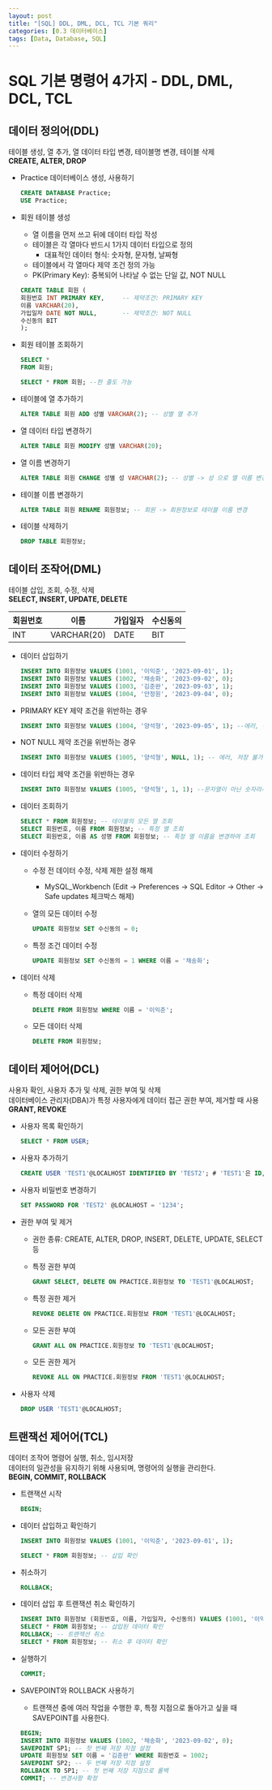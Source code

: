 ```yaml
---
layout: post
title: "[SQL] DDL, DML, DCL, TCL 기본 쿼리"
categories: [0.3 데이터베이스]
tags: [Data, Database, SQL]
---
```


# SQL 기본 명령어 4가지 - DDL, DML, DCL, TCL

## **데이터 정의어(DDL)**

테이블 생성, 열 추가, 열 데이터 타입 변경, 테이블명 변경, 테이블 삭제<br>
**CREATE, ALTER, DROP** <br>

- Practice 데이터베이스 생성, 사용하기

  ```sql
  CREATE DATABASE Practice;
  USE Practice;
  ```

- 회원 테이블 생성

  - 열 이름을 먼저 쓰고 뒤에 데이터 타입 작성
  - 테이블은 각 열마다 반드시 1가지 데이터 타입으로 정의
    - 대표적인 데이터 형식: 숫자형, 문자형, 날짜형
  - 테이블에서 각 열마다 제약 조건 정의 가능
  - PK(Primary Key): 중복되어 나타날 수 없는 단일 값, NOT NULL

  ```sql
  CREATE TABLE 회원 (
  회원번호 INT PRIMARY KEY,     -- 제약조건: PRIMARY KEY
  이름 VARCHAR(20),
  가입일자 DATE NOT NULL,       -- 제약조건: NOT NULL
  수신동의 BIT
  );
  ```

- 회원 테이블 조회하기

  ```sql
  SELECT *
  FROM 회원;

  SELECT * FROM 회원; --한 줄도 가능
  ```

- 테이블에 열 추가하기

  ```sql
  ALTER TABLE 회원 ADD 성별 VARCHAR(2); -- 성별 열 추가
  ```

- 열 데이터 타입 변경하기

  ```sql
  ALTER TABLE 회원 MODIFY 성별 VARCHAR(20);
  ```

- 열 이름 변경하기

  ```sql
  ALTER TABLE 회원 CHANGE 성별 성 VARCHAR(2); -- 성별 -> 성 으로 열 이름 변경
  ```

- 테이블 이름 변경하기

  ```sql
  ALTER TABLE 회원 RENAME 회원정보; -- 회원 -> 회원정보로 테이블 이름 변경
  ```

- 테이블 삭제하기

  ```sql
  DROP TABLE 회원정보;
  ```

## **데이터 조작어(DML)**

테이블 삽입, 조회, 수정, 삭제<br>
**SELECT, INSERT, UPDATE, DELETE** <br>

| 회원번호 | 이름        | 가입일자 | 수신동의 |
| -------- | ----------- | -------- | -------- |
| INT      | VARCHAR(20) | DATE     | BIT      |

- 데이터 삽입하기

  ```sql
  INSERT INTO 회원정보 VALUES (1001, '이익준', '2023-09-01', 1);
  INSERT INTO 회원정보 VALUES (1002, '채송화', '2023-09-02', 0);
  INSERT INTO 회원정보 VALUES (1003, '김준완', '2023-09-03', 1);
  INSERT INTO 회원정보 VALUES (1004, '안정원', '2023-09-04', 0);
  ```

- PRIMARY KEY 제약 조건을 위반하는 경우

  ```sql
  INSERT INTO 회원정보 VALUES (1004, '양석형', '2023-09-05', 1); --에러, 중복 저장 불가
  ```

- NOT NULL 제약 조건을 위반하는 경우

  ```sql
  INSERT INTO 회원정보 VALUES (1005, '양석형', NULL, 1); -- 에러, 저장 불가
  ```

- 데이터 타입 제약 조건을 위반하는 경우

  ```sql
  INSERT INTO 회원정보 VALUES (1005, '양석형', 1, 1); --문자열이 아닌 숫자라서 저장 불가
  ```

- 데이터 조회하기

  ```sql
  SELECT * FROM 회원정보; -- 테이블의 모든 열 조회
  SELECT 회원번호, 이름 FROM 회원정보; -- 특정 열 조회
  SELECT 회원번호, 이름 AS 성명 FROM 회원정보; -- 특정 열 이름을 변경하여 조회
  ```

- 데이터 수정하기

  - 수정 전 데이터 수정, 삭제 제한 설정 해제

    - MySQL_Workbench (Edit → Preferences → SQL Editor → Other → Safe updates 체크박스 해제)

  - 열의 모든 데이터 수정

    ```sql
    UPDATE 회원정보 SET 수신동의 = 0;
    ```

  - 특정 조건 데이터 수정

    ```sql
    UPDATE 회원정보 SET 수신동의 = 1 WHERE 이름 = '채송화';
    ```

- 데이터 삭제

  - 특정 데이터 삭제

    ```sql
    DELETE FROM 회원정보 WHERE 이름 = '이익준';
    ```

  - 모든 데이터 삭제

    ```sql
    DELETE FROM 회원정보;
    ```

## **데이터 제어어(DCL)**

사용자 확인, 사용자 추가 및 삭제, 권한 부여 및 삭제<br>
데이터베이스 관리자(DBA)가 특정 사용자에게 데이터 접근 권한 부여, 제거할 때 사용<br>
**GRANT, REVOKE** <br>

- 사용자 목록 확인하기

  ```sql
  SELECT * FROM USER;
  ```

- 사용자 추가하기

  ```sql
  CREATE USER 'TEST1'@LOCALHOST IDENTIFIED BY 'TEST2'; # 'TEST1'은 ID, 'TEST2'는 비밀번호
  ```

- 사용자 비밀번호 변경하기

  ```sql
  SET PASSWORD FOR 'TEST2' @LOCALHOST = '1234';
  ```

- 권한 부여 및 제거

  - 권한 종류: CREATE, ALTER, DROP, INSERT, DELETE, UPDATE, SELECT 등

  - 특정 권한 부여

    ```sql
    GRANT SELECT, DELETE ON PRACTICE.회원정보 TO 'TEST1'@LOCALHOST;
    ```

  - 특정 권한 제거

    ```sql
    REVOKE DELETE ON PRACTICE.회원정보 FROM 'TEST1'@LOCALHOST;
    ```

  - 모든 권한 부여

    ```sql
    GRANT ALL ON PRACTICE.회원정보 TO 'TEST1'@LOCALHOST;
    ```

  - 모든 권한 제거

    ```sql
    REVOKE ALL ON PRACTICE.회원정보 FROM 'TEST1'@LOCALHOST;
    ```

- 사용자 삭제

  ```sql
  DROP USER 'TEST1'@LOCALHOST;
  ```

## **트랜잭선 제어어(TCL)**

데이터 조작어 명령어 실행, 취소, 임시저장<br>
데이터의 일관성을 유지하기 위해 사용되며, 명령어의 실행을 관리한다.<br>
**BEGIN, COMMIT, ROLLBACK**

- 트랜잭션 시작

  ```sql
  BEGIN;
  ```

- 데이터 삽입하고 확인하기

  ```sql
  INSERT INTO 회원정보 VALUES (1001, '이익준', '2023-09-01', 1);

  SELECT * FROM 회원정보; -- 삽입 확인
  ```

- 취소하기

  ```sql
  ROLLBACK;
  ```

- 데이터 삽입 후 트랜잭션 취소 확인하기

  ```sql
  INSERT INTO 회원정보 (회원번호, 이름, 가입일자, 수신동의) VALUES (1001, '이익준', '2023-09-01', 1);
  SELECT * FROM 회원정보; -- 삽입된 데이터 확인
  ROLLBACK; -- 트랜잭션 취소
  SELECT * FROM 회원정보; -- 취소 후 데이터 확인
  ```

- 실행하기

  ```sql
  COMMIT;
  ```

- SAVEPOINT와 ROLLBACK 사용하기

  - 트랜잭션 중에 여러 작업을 수행한 후, 특정 지점으로 돌아가고 싶을 때 SAVEPOINT를 사용한다.

  ```sql
  BEGIN;
  INSERT INTO 회원정보 VALUES (1002, '채송화', '2023-09-02', 0);
  SAVEPOINT SP1; -- 첫 번째 저장 지점 설정
  UPDATE 회원정보 SET 이름 = '김준완' WHERE 회원번호 = 1002;
  SAVEPOINT SP2; -- 두 번째 저장 지점 설정
  ROLLBACK TO SP1; -- 첫 번째 저장 지점으로 롤백
  COMMIT; -- 변경사항 확정
  ```
